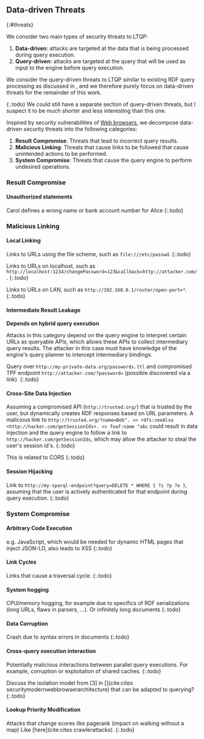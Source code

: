 ## Data-driven Threats
{:#threats}

We consider two main types of security threats to LTQP:

1. **Data-driven**: attacks are targeted at the data that is being processed during query execution.
1. **Query-driven**: attacks are targeted at the query that will be used as input to the engine before query execution.

We consider the query-driven threats to LTQP similar to existing RDF query processing as discussed in [](#related-work-rdf-query-processing),
and we therefore purely focus on data-driven threats for the remainder of this work.

{:.todo}
We could still have a separate section of query-driven threats,
but I suspect it to be much shorter and less interesting than this one.

Inspired by security vulnerabilities of [Web browsers](#related-work-security-vulnerabilities),
we decompose data-driven security threats into the following categories:

1. **Result Compromise**: Threats that lead to incorrect query results.
2. **Malicious Linking**: Threats that cause links to be followed that cause unintended actions to be performed.
3. **System Compromise**: Threats that cause the query engine to perform undesired operations.

### Result Compromise

#### Unauthorized statements

Carol defines a wrong name or bank account number for Alice
{:.todo}

### Malicious Linking

#### Local Linking

Links to URLs using the file scheme, such as `file:///etc/passwd`.
{:.todo}

Links to URLs on localhost, such as `http://localhost:1234/changePassword=123&callback=http://attacker.com/`.
{:.todo}

Links to URLs on LAN, such as `http://192.168.0.1/router/open-port=*`.
{:.todo}

#### Intermediate Result Leakage

**Depends on hybrid query execution**

Attacks in this category depend on the query engine to interpret certain URLs as queryable APIs,
which allows these APIs to collect intermediary query results.
The attacker in this case must have knowledge of the engine's query planner to intercept intermediary bindings.

Query over `http://my-private-data.org/passwords.ttl` and compromised TPF endpoint `http://attacker.com/?password=` (possible discovered via a link).
{:.todo}

#### Cross-Site Data Injection

Assuming a compromised API (`http://trusted.org/`) that is trusted by the user, but dynamically creates RDF responses based on URL parameters.
A malicious link to `http://trusted.org/?name=Bob". <> rdfs:seeAlso <http://hacker.com/getSessionIds>. <> foaf:name "abc`
could result in data injection and the query engine to follow a link to `http://hacker.com/getSessionIds`,
which may allow the attacker to steal the user's session id's.
{:.todo}

This is related to CORS
{:.todo}

#### Session Hijacking

Link to `http://my-sparql-endpoint?query=DELETE * WHERE { ?s ?p ?o }`, assuming that the user is actively authenticated for that endpoint during query execution.
{:.todo}

### System Compromise

#### Arbitrary Code Execution

e.g. JavaScript, which would be needed for dynamic HTML pages that inject JSON-LD, also leads to XSS
{:.todo}

#### Link Cycles

Links that cause a traversal cycle.
{:.todo}

#### System hogging

CPU/memory hogging, for example due to specifics of RDF serializations (long URLs, flaws in parsers, ...).
Or infinitely long documents
{:.todo}

#### Data Corruption

Crash due to syntax errors in documents
{:.todo}

#### Cross-query execution interaction

Potentially malicious interactions between parallel query executions.
For example, corruption or exploitation of shared caches.
{:.todo}

Discuss the isolation model from [3] in [](cite:cites securitymodernwebbrowserarchitecture) that can be adapted to querying?
{:.todo}

#### Lookup Priority Modification

Attacks that change scores like pagerank (impact on walking without a map)
Like [here](cite:cites crawlerattacks).
{:.todo}
